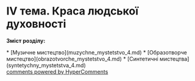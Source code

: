 <div id="hypercomments_widget" class="js-hypercomments-widget invisible"></div>

IV тема. Краса людської духовності 
=============================================

<p><b>Зміст розділу:</b></p>
   * [Музичне  мистецтво](muzуchne_mуstetstvo_4.md)
   * [Образотворче мистецтво](obrazotvorche_mуstetstvo_4.md)
   * [Синтетичні мистецтва](sуntetуchny_mуstetstva_4.md)

<div class="js-hypercomments-container">
<a href="http://hypercomments.com" class="hc-link" title="comments widget">comments powered by HyperComments</a>
</div>